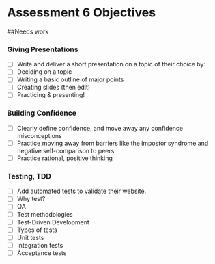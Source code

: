 # Assessment 6 Objectives
##Needs work

### Giving Presentations
- [ ] Write and deliver a short presentation on a topic of their choice by:
- [ ] Deciding on a topic
- [ ] Writing a basic outline of major points
- [ ] Creating slides (then edit)
- [ ] Practicing & presenting!

### Building Confidence
- [ ] Clearly define confidence, and move away any confidence misconceptions
- [ ] Practice moving away from barriers like the impostor syndrome and negative self-comparison to peers
- [ ] Practice rational, positive thinking

### Testing, TDD
- [ ] Add automated tests to validate their website.
- [ ] Why test?
- [ ] QA
- [ ] Test methodologies
- [ ] Test-Driven Development
- [ ] Types of tests
- [ ] Unit tests
- [ ] Integration tests
- [ ] Acceptance tests
